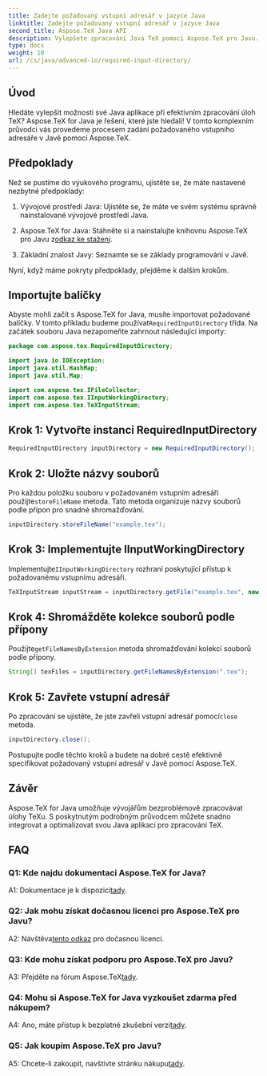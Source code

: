 ```yaml
---
title: Zadejte požadovaný vstupní adresář v jazyce Java
linktitle: Zadejte požadovaný vstupní adresář v jazyce Java
second_title: Aspose.TeX Java API
description: Vylepšete zpracování Java TeX pomocí Aspose.TeX pro Javu. Postupujte podle našeho podrobného průvodce a plynule specifikujte požadované vstupní adresáře.
type: docs
weight: 10
url: /cs/java/advanced-io/required-input-directory/
---
```

## Úvod

Hledáte vylepšit možnosti své Java aplikace při efektivním zpracování úloh TeX? Aspose.TeX for Java je řešení, které jste hledali! V tomto komplexním průvodci vás provedeme procesem zadání požadovaného vstupního adresáře v Javě pomocí Aspose.TeX.

## Předpoklady

Než se pustíme do výukového programu, ujistěte se, že máte nastavené nezbytné předpoklady:

1. Vývojové prostředí Java: Ujistěte se, že máte ve svém systému správně nainstalované vývojové prostředí Java.

2.  Aspose.TeX for Java: Stáhněte si a nainstalujte knihovnu Aspose.TeX pro Javu z[odkaz ke stažení](https://releases.aspose.com/tex/java/).

3. Základní znalost Javy: Seznamte se se základy programování v Javě.

Nyní, když máme pokryty předpoklady, přejděme k dalším krokům.

## Importujte balíčky

 Abyste mohli začít s Aspose.TeX for Java, musíte importovat požadované balíčky. V tomto příkladu budeme používat`RequiredInputDirectory` třída. Na začátek souboru Java nezapomeňte zahrnout následující importy:

```java
package com.aspose.tex.RequiredInputDirectory;

import java.io.IOException;
import java.util.HashMap;
import java.util.Map;

import com.aspose.tex.IFileCollector;
import com.aspose.tex.IInputWorkingDirectory;
import com.aspose.tex.TeXInputStream;
```

## Krok 1: Vytvořte instanci RequiredInputDirectory

```java
RequiredInputDirectory inputDirectory = new RequiredInputDirectory();
```

## Krok 2: Uložte názvy souborů

 Pro každou položku souboru v požadovaném vstupním adresáři použijte`storeFileName` metoda. Tato metoda organizuje názvy souborů podle přípon pro snadné shromažďování.

```java
inputDirectory.storeFileName("example.tex");
```

## Krok 3: Implementujte IInputWorkingDirectory

 Implementujte`IInputWorkingDirectory` rozhraní poskytující přístup k požadovanému vstupnímu adresáři.

```java
TeXInputStream inputStream = inputDirectory.getFile("example.tex", new String[1], true);
```

## Krok 4: Shromážděte kolekce souborů podle přípony

 Použijte`getFileNamesByExtension` metoda shromažďování kolekcí souborů podle přípony.

```java
String[] texFiles = inputDirectory.getFileNamesByExtension(".tex");
```

## Krok 5: Zavřete vstupní adresář

 Po zpracování se ujistěte, že jste zavřeli vstupní adresář pomocí`close` metoda.

```java
inputDirectory.close();
```

Postupujte podle těchto kroků a budete na dobré cestě efektivně specifikovat požadovaný vstupní adresář v Javě pomocí Aspose.TeX.

## Závěr

Aspose.TeX for Java umožňuje vývojářům bezproblémově zpracovávat úlohy TeXu. S poskytnutým podrobným průvodcem můžete snadno integrovat a optimalizovat svou Java aplikaci pro zpracování TeX.

## FAQ

### Q1: Kde najdu dokumentaci Aspose.TeX for Java?

 A1: Dokumentace je k dispozici[tady](https://reference.aspose.com/tex/java/).

### Q2: Jak mohu získat dočasnou licenci pro Aspose.TeX pro Javu?

 A2: Návštěva[tento odkaz](https://purchase.aspose.com/temporary-license/) pro dočasnou licenci.

### Q3: Kde mohu získat podporu pro Aspose.TeX pro Javu?

 A3: Přejděte na fórum Aspose.TeX[tady](https://forum.aspose.com/c/tex/47).

### Q4: Mohu si Aspose.TeX for Java vyzkoušet zdarma před nákupem?

 A4: Ano, máte přístup k bezplatné zkušební verzi[tady](https://releases.aspose.com/).

### Q5: Jak koupím Aspose.TeX pro Javu?

 A5: Chcete-li zakoupit, navštivte stránku nákupu[tady](https://purchase.aspose.com/buy).